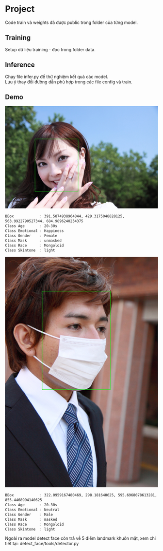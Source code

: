 # Project
 Code train và weights đã được public trong folder của từng model. <br>
  ## Training 
  Setup dữ liệu training - đọc trong folder data. <br>
   
  ## Inference
  Chạy file infer.py để thử nghiệm kết quả các model.<br>
  Lưu ý thay đổi đường dẫn phù hợp trong các file config và train.<br>

  ## Demo 
![](https://github.com/VinhASOKEN/AnyFace/blob/main/result_images/967456.jpg)
```
BBox            : 391.5874938964844, 429.3175048828125, 563.9922790527344, 684.9896240234375
Class Age       : 20-30s
Class Emotional : Happiness
Class Gender    : Female
Class Mask      : unmasked
Class Race      : Mongoloid
Class Skintone  : light
```
![](https://github.com/VinhASOKEN/AnyFace/blob/main/result_images/968261.jpg)
```
BBox            : 322.0959167480469, 298.181640625, 595.6968078613281, 855.4468994140625
Class Age       : 20-30s
Class Emotional : Neutral
Class Gender    : Male
Class Mask      : masked
Class Race      : Mongoloid
Class Skintone  : light
```

Ngoài ra model detect face còn trả về 5 điểm landmark khuôn mặt, xem chi tiết tại: detect_face/tools/detector.py<br>
  

  

